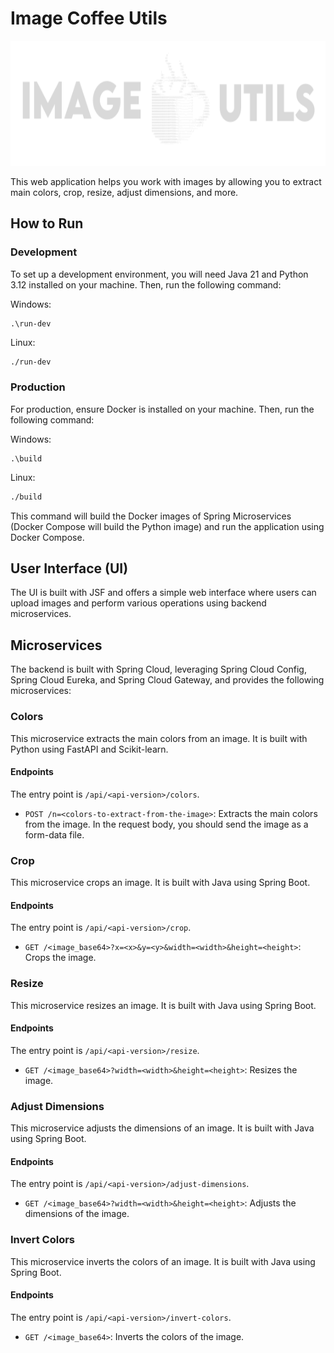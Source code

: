 # Image Coffee Utils

<div align="center">
  <img src="image-coffee-utils-ui\src\main\webapp\assets\svg\header-logotype.svg" height="200" alt="Banner">
</div>

This web application helps you work with images by allowing you to extract main
colors, crop, resize, adjust dimensions, and more.

## How to Run

### Development

To set up a development environment, you will need Java 21 and Python 3.12
installed on your machine. Then, run the following command:

Windows:

```batch
.\run-dev
```

Linux:

```bash
./run-dev
```

### Production

For production, ensure Docker is installed on your machine. Then, run the
following command:

Windows:

```batch
.\build
```

Linux:

```bash
./build
```

This command will build the Docker images of Spring Microservices (Docker
Compose will build the Python image) and run the application using Docker
Compose.

## User Interface (UI)

The UI is built with JSF and offers a simple web interface where users can
upload images and perform various operations using backend microservices.

## Microservices

The backend is built with Spring Cloud, leveraging Spring Cloud Config, Spring
Cloud Eureka, and Spring Cloud Gateway, and provides the following
microservices:

### Colors

This microservice extracts the main colors from an image. It is built with
Python using FastAPI and Scikit-learn.

#### Endpoints

The entry point is `/api/<api-version>/colors`.

- `POST /n=<colors-to-extract-from-the-image>`: Extracts the main colors from
  the image. In the request body, you should send the image as a form-data file.

### Crop

This microservice crops an image. It is built with Java using Spring Boot.

#### Endpoints

The entry point is `/api/<api-version>/crop`.

- `GET /<image_base64>?x=<x>&y=<y>&width=<width>&height=<height>`: Crops the
  image.

### Resize

This microservice resizes an image. It is built with Java using Spring Boot.

#### Endpoints

The entry point is `/api/<api-version>/resize`.

- `GET /<image_base64>?width=<width>&height=<height>`: Resizes the image.

### Adjust Dimensions

This microservice adjusts the dimensions of an image. It is built with Java
using Spring Boot.

#### Endpoints

The entry point is `/api/<api-version>/adjust-dimensions`.

- `GET /<image_base64>?width=<width>&height=<height>`: Adjusts the dimensions of
  the image.

### Invert Colors

This microservice inverts the colors of an image. It is built with Java using
Spring Boot.

#### Endpoints

The entry point is `/api/<api-version>/invert-colors`.

- `GET /<image_base64>`: Inverts the colors of the image.
